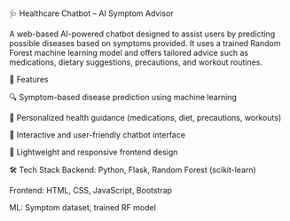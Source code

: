 🩺 Healthcare Chatbot – AI Symptom Advisor

A web-based AI-powered chatbot designed to assist users by predicting possible diseases based on symptoms provided. It uses a trained Random Forest machine learning model and offers tailored advice such as medications, dietary suggestions, precautions, and workout routines.


🚀 Features

🔍 Symptom-based disease prediction using machine learning

💊 Personalized health guidance (medications, diet, precautions, workouts)

💬 Interactive and user-friendly chatbot interface

📱 Lightweight and responsive frontend design

🛠️ Tech Stack
Backend: Python, Flask, Random Forest (scikit-learn)

Frontend: HTML, CSS, JavaScript, Bootstrap

ML: Symptom dataset, trained RF model
